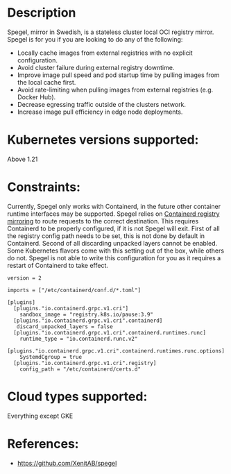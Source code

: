 # Description
Spegel, mirror in Swedish, is a stateless cluster local OCI registry mirror.
Spegel is for you if you are looking to do any of the following:
* Locally cache images from external registries with no explicit configuration.
* Avoid cluster failure during external registry downtime.
* Improve image pull speed and pod startup time by pulling images from the local cache first.
* Avoid rate-limiting when pulling images from external registries (e.g. Docker Hub).
* Decrease egressing traffic outside of the clusters network.
* Increase image pull efficiency in edge node deployments.

# Kubernetes versions supported:
Above 1.21

# Constraints:
Currently, Spegel only works with Containerd, in the future other container runtime interfaces may be supported. Spegel relies on [Containerd registry mirroring](https://github.com/containerd/containerd/blob/main/docs/hosts.md#cri) to route requests to the correct destination. This requires Containerd to be properly configured, if it is not Spegel will exit. First of all the registry config path needs to be set, this is not done by default in Containerd. Second of all discarding unpacked layers cannot be enabled. Some Kubernetes flavors come with this setting out of the box, while others do not. Spegel is not able to write this configuration for you as it requires a restart of Containerd to take effect.

```
version = 2

imports = ["/etc/containerd/conf.d/*.toml"]

[plugins]
  [plugins."io.containerd.grpc.v1.cri"]
    sandbox_image = "registry.k8s.io/pause:3.9"
  [plugins."io.containerd.grpc.v1.cri".containerd]
   discard_unpacked_layers = false
  [plugins."io.containerd.grpc.v1.cri".containerd.runtimes.runc]
    runtime_type = "io.containerd.runc.v2"
  [plugins."io.containerd.grpc.v1.cri".containerd.runtimes.runc.options]
    SystemdCgroup = true
  [plugins."io.containerd.grpc.v1.cri".registry]
    config_path = "/etc/containerd/certs.d"
```

# Cloud types supported:
Everything except GKE

# References:
  - https://github.com/XenitAB/spegel
